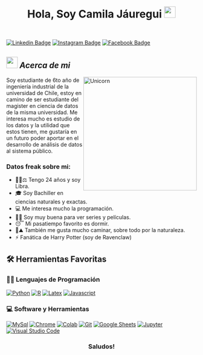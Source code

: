 <h1 align="center">
Hola, Soy Camila Jáuregui
    <img src="https://media.giphy.com/media/iigp4VDyf5dCLRlGkm/giphy.gif" width="30"></h1>
<br/>

[![Linkedin Badge](https://img.shields.io/badge/linkedin-%230077B5.svg?style=for-the-badge&logo=linkedin&logoColor=white)](https://www.linkedin.com/in/camila-j%C3%A1uregui-salinas-2851a0214) [![Instagram Badge](https://img.shields.io/badge/Instagram-%23E4405F.svg?style=for-the-badge&logo=Instagram&logoColor=white)](https://www.instagram.com/camilapssss/?hl=es) [![Facebook Badge](https://img.shields.io/badge/Facebook-%231877F2.svg?style=for-the-badge&logo=Facebook&logoColor=white)](https://web.facebook.com/kamila.jauregui.9/)


## <img src="https://media.giphy.com/media/Y2sy4x21w7EToLkjqs/giphy.gif" width="30px">&nbsp;***Acerca de mi***


<img align="right" width=300px alt="Unicorn" src="https://media.giphy.com/media/SqNi0Iq1RaIK3uFX4G/giphy.gif" />

Soy estudiante de 6to año de ingeniería industrial de la universidad de Chile, estoy en camino de ser estudiante del magister en ciencia de datos de la misma universidad. Me interesa mucho es estudio de los datos y la utilidad que estos tienen, me gustaría en un futuro poder aportar en el desarrollo de análisis de datos al sistema público. 

### Datos freak sobre mi: 

- 👧🏻⚖️ Tengo 24 años y soy Libra.
- 🎓 Soy Bachiller en ciencias naturales y exactas.
- 💻 Me interesa mucho la programación.
- 🍿📼 Soy muy buena para ver series y películas.
- 😴 Mi pasatiempo favorito es dormir.
- 🚶⛰️ También me gusta mucho caminar, sobre todo por la naturaleza.
- ⚡ Fanática de Harry Potter (soy de Ravenclaw)



## 🛠️ Herramientas Favoritas

### 👨‍💻 Lenguajes de Programación

<p>
    <a href="#"><img alt="Python" src="https://img.shields.io/badge/python-3670A0?style=for-the-badge&logo=python&logoColor=ffdd54"></a>
    <a href="#"><img alt="R" src="https://img.shields.io/badge/r-%23276DC3.svg?style=for-the-badge&logo=r&logoColor=white"></a>
    <a href="#"><img alt="Latex" src="https://img.shields.io/badge/latex-%23008080.svg?style=for-the-badge&logo=latex&logoColor=white"></a>
    <a href="#"><img alt="Javascript" src="https://img.shields.io/badge/javascript-%23323330.svg?style=for-the-badge&logo=javascript&logoColor=%23F7DF1E"></a>

### 💻 Software y Herramientas

<p>
    <a href="#"><img alt="MySql" src="https://img.shields.io/badge/mysql-%2300f.svg?style=for-the-badge&logo=mysql&logoColor=white"></a>
    <a href="#"><img alt="Chrome" src="https://img.shields.io/badge/Chrome-3DDC84?logo=google-chrome&logoColor=white"></a>
    <a href="#"><img alt="Colab" src="https://img.shields.io/badge/Colab-00b56a.svg?logo=google-colab&logoColor=white"></a>
    <a href="#"><img alt="Git" src="https://img.shields.io/badge/Git%20-%23F05033.svg?logo=git&logoColor=white"></a>
    <a href="#"><img alt="Google Sheets" src="https://img.shields.io/badge/Google%20Sheets%20-%2334A853.svg?logo=google%20sheets&logoColor=white"></a>
    <a href="#"><img alt="Jupyter" src="https://img.shields.io/badge/Jupyter%20-%23F37626.svg?logo=Jupyter&logoColor=white"></a>
    <a href="#"><img alt="Visual Studio Code" src="https://img.shields.io/badge/Visual%20Studio%20Code-0078d7.svg?logo=visual-studio-code&logoColor=white"></a>
</p>

<div align="center">

### Saludos!

</div>